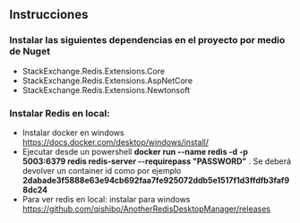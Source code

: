 ## Instrucciones

### Instalar las siguientes dependencias en el proyecto por medio de Nuget

- StackExchange.Redis.Extensions.Core
- StackExchange.Redis.Extensions.AspNetCore
- StackExchange.Redis.Extensions.Newtonsoft

### Instalar Redis en local:

- Instalar docker en windows https://docs.docker.com/desktop/windows/install/
- Ejecutar desde un powershell **docker run --name redis -d -p 5003:6379 redis redis-server --requirepass "PASSWORD"** . Se deberá devolver un container id como por ejemplo **2dabade3f5888e63e94cb692faa7fe925072ddb5e1517f1d3ffdfb3faf98dc24**  
- Para ver redis en local: instalar para windows https://github.com/qishibo/AnotherRedisDesktopManager/releases


